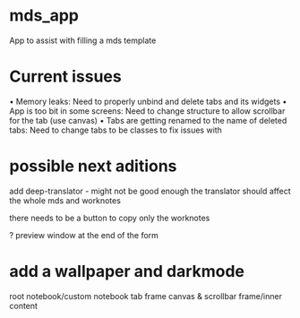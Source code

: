 # mds_app
App to assist with filling a mds template

# Current issues
• Memory leaks: Need to properly unbind and delete tabs and its widgets
• App is too bit in some screens: Need to change structure to allow scrollbar for the tab (use canvas)
• Tabs are getting renamed to the name of deleted tabs: Need to change tabs to be classes to fix issues with 


# possible next aditions 
add deep-translator - might not be good enough 
the translator should affect the whole mds and worknotes

there needs to be a button to copy only the worknotes

? preview window at the end of the form 

add a wallpaper and darkmode
====================================================


root
notebook/custom notebook
tab frame
canvas & scrollbar
frame/inner
content

